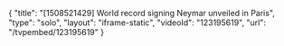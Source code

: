 {
    "title": "[1508521429] World record signing Neymar unveiled in Paris",
    "type": "solo",
    "layout": "iframe-static",
    "videoId": "123195619",
    "url": "\/tvpembed\/123195619"
}